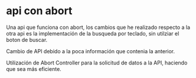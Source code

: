 # api con abort
 Una api que funciona con abort, los cambios que he realizado respecto a la otra api es la implementación de la busqueda
 por teclado, sin utilziar el boton de buscar.

 Cambio de API debido a la poca información que contenia la anterior.
 
 Utilización de Abort Controller para la solicitud de datos a la API, haciendo que sea más eficiente.
